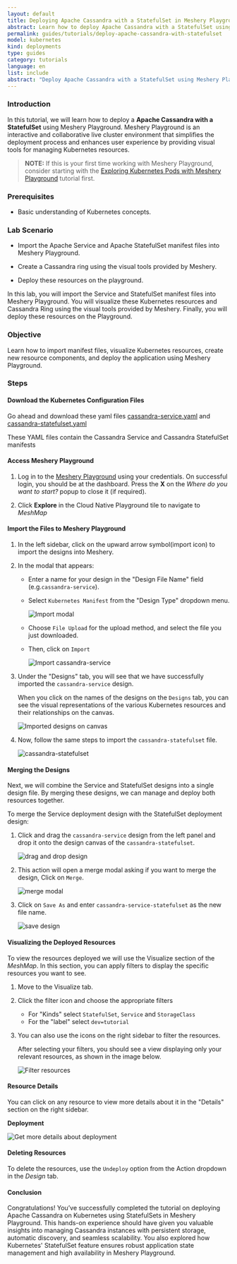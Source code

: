 ```yaml
---
layout: default
title: Deploying Apache Cassandra with a StatefulSet in Meshery Playground
abstract: Learn how to deploy Apache Cassandra with a StatefulSet using Meshery.
permalink: guides/tutorials/deploy-apache-cassandra-with-statefulset
model: kubernetes
kind: deployments
type: guides
category: tutorials
language: en
list: include
abstract: "Deploy Apache Cassandra with a StatefulSet using Meshery Playground in an interactive live cluster environment."
---
```


### Introduction

In this tutorial, we will learn how to deploy a **Apache Cassandra with a StatefulSet** using Meshery Playground. Meshery Playground is an interactive and collaborative live cluster environment that simplifies the deployment process and enhances user experience by providing visual tools for managing Kubernetes resources.

> **NOTE:** If this is your first time working with Meshery Playground, consider starting with the [Exploring Kubernetes Pods with Meshery Playground](https://docs.meshery.io/guides/tutorials/kubernetes-pods) tutorial first.

### Prerequisites

- Basic understanding of Kubernetes concepts.

### Lab Scenario

- Import the Apache Service and Apache StatefulSet manifest files into Meshery Playground.

- Create a Cassandra ring using the visual tools provided by Meshery.

- Deploy these resources on the playground.

In this lab, you will import the Service and StatefulSet manifest files into Meshery Playground. You will visualize these Kubernetes resources and Cassandra Ring using the visual tools provided by Meshery. Finally, you will deploy these resources on the Playground.

### Objective

Learn how to import manifest files, visualize Kubernetes resources, create new resource components, and deploy the application using Meshery Playground.

### Steps

#### Download the Kubernetes Configuration Files

Go ahead and download these yaml files [cassandra-service.yaml](https://kubernetes.io/examples/application/cassandra/cassandra-service.yaml) and [cassandra-statefulset.yaml](https://kubernetes.io/examples/application/cassandra/cassandra-statefulset.yaml)

These YAML files contain the Cassandra Service and Cassandra StatefulSet manifests

#### Access Meshery Playground

1. Log in to the [Meshery Playground](https://cloud.layer5.io/) using your credentials. On successful login, you should be at the dashboard. Press the **X** on the _Where do you want to start?_ popup to close it (if required).

2. Click **Explore** in the Cloud Native Playground tile to navigate to _MeshMap_

#### Import the Files to Meshery Playground

1. In the left sidebar, click on the upward arrow symbol(import icon) to import the designs into Meshery.

2. In the modal that appears:
   - Enter a name for your design in the "Design File Name" field (e.g.`cassandra-service`).

   - Select `Kubernetes Manifest` from the "Design Type" dropdown menu.

        ![Import modal](./screenshots/cassandra-1.png)

   - Choose `File Upload` for the upload method, and select the file you just downloaded.

   - Then, click on `Import`

        ![Import cassandra-service](./screenshots/cassandra-2.png)

3. Under the "Designs" tab, you will see that we have successfully imported the `cassandra-service` design.

   When you click on the names of the designs on the `Designs` tab, you can see the visual representations of the various Kubernetes resources and their relationships on the canvas.

    ![Imported designs on canvas](./screenshots/cassandra-3.png)

4. Now, follow the same steps to import the `cassandra-statefulset` file.

    ![cassandra-statefulset](./screenshots/cassandra-4.png)

#### Merging the Designs

Next, we will combine the Service and StatefulSet designs into a single design file. By merging these designs, we can manage and deploy both resources together.

To merge the Service deployment design with the StatefulSet deployment design:

1. Click and drag the `cassandra-service` design from the left panel and drop it onto the design canvas of the `cassandra-statefulset`.

    ![drag and drop design](./screenshots/cassandra-5.png)

2. This action will open a merge modal asking if you want to merge the design, Click on `Merge`.

    ![merge modal](./screenshots/cassandra-6.png)

3. Click on `Save As` and enter `cassandra-service-statefulset` as the new file name.

    ![save design](./screenshots/cassandra-7.png)

#### Visualizing the Deployed Resources

To view the resources deployed we will use the Visualize section of the _MeshMap_. In this section, you can apply filters to display the specific resources you want to see.

1. Move to the Visualize tab.
2. Click the filter icon and choose the appropriate filters

    - For "Kinds" select `StatefulSet`, `Service` and `StorageClass`
    - For the "label" select `dev=tutorial`

3. You can also use the icons on the right sidebar to filter the resources.

    After selecting your filters, you should see a view displaying only your relevant resources, as shown in the image below.

    ![Filter resources](./screenshots/cassandra-8.png)

#### Resource Details

You can click on any resource to view more details about it in the "Details" section on the right sidebar.

**Deployment**

![Get more details about deployment](./screenshots/cassandra-9.png)

#### Deleting Resources

To delete the resources, use the `Undeploy` option from the Action dropdown in the _Design_ tab.

#### Conclusion

Congratulations! You’ve successfully completed the tutorial on deploying Apache Cassandra on Kubernetes using StatefulSets in Meshery Playground. This hands-on experience should have given you valuable insights into managing Cassandra instances with persistent storage, automatic discovery, and seamless scalability. You also explored how Kubernetes' StatefulSet feature ensures robust application state management and high availability in Meshery Playground.